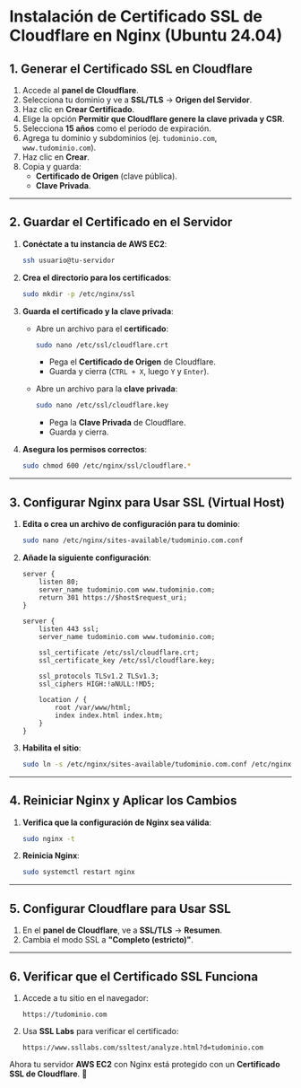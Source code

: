 # Instalación de Certificado SSL de Cloudflare en Nginx (Ubuntu 24.04)

## 1. Generar el Certificado SSL en Cloudflare

1. Accede al **panel de Cloudflare**.
2. Selecciona tu dominio y ve a **SSL/TLS** → **Origen del Servidor**.
3. Haz clic en **Crear Certificado**.
4. Elige la opción **Permitir que Cloudflare genere la clave privada y CSR**.
5. Selecciona **15 años** como el período de expiración.
6. Agrega tu dominio y subdominios (ej. `tudominio.com`, `www.tudominio.com`).
7. Haz clic en **Crear**.
8. Copia y guarda:
   - **Certificado de Origen** (clave pública).
   - **Clave Privada**.

---

## 2. Guardar el Certificado en el Servidor

1. **Conéctate a tu instancia de AWS EC2**:
   ```bash
   ssh usuario@tu-servidor
   ```

2. **Crea el directorio para los certificados**:
   ```bash
   sudo mkdir -p /etc/nginx/ssl
   ```

3. **Guarda el certificado y la clave privada**:
   - Abre un archivo para el **certificado**:
     ```bash
     sudo nano /etc/ssl/cloudflare.crt
     ```
     - Pega el **Certificado de Origen** de Cloudflare.
     - Guarda y cierra (`CTRL + X`, luego `Y` y `Enter`).

   - Abre un archivo para la **clave privada**:
     ```bash
     sudo nano /etc/ssl/cloudflare.key
     ```
     - Pega la **Clave Privada** de Cloudflare.
     - Guarda y cierra.

4. **Asegura los permisos correctos**:
   ```bash
   sudo chmod 600 /etc/nginx/ssl/cloudflare.*
   ```

---

## 3. Configurar Nginx para Usar SSL (Virtual Host)

1. **Edita o crea un archivo de configuración para tu dominio**:
   ```bash
   sudo nano /etc/nginx/sites-available/tudominio.com.conf
   ```

2. **Añade la siguiente configuración**:

   ```nginx
   server {
       listen 80;
       server_name tudominio.com www.tudominio.com;
       return 301 https://$host$request_uri;
   }

   server {
       listen 443 ssl;
       server_name tudominio.com www.tudominio.com;

       ssl_certificate /etc/ssl/cloudflare.crt;
       ssl_certificate_key /etc/ssl/cloudflare.key;

       ssl_protocols TLSv1.2 TLSv1.3;
       ssl_ciphers HIGH:!aNULL:!MD5;

       location / {
           root /var/www/html;
           index index.html index.htm;
       }
   }
   ```

3. **Habilita el sitio**:
   ```bash
   sudo ln -s /etc/nginx/sites-available/tudominio.com.conf /etc/nginx/sites-enabled/
   ```

---

## 4. Reiniciar Nginx y Aplicar los Cambios

1. **Verifica que la configuración de Nginx sea válida**:
   ```bash
   sudo nginx -t
   ```

2. **Reinicia Nginx**:
   ```bash
   sudo systemctl restart nginx
   ```

---

## 5. Configurar Cloudflare para Usar SSL

1. En el **panel de Cloudflare**, ve a **SSL/TLS** → **Resumen**.
2. Cambia el modo SSL a **"Completo (estricto)"**.

---

## 6. Verificar que el Certificado SSL Funciona

1. Accede a tu sitio en el navegador:
   ```
   https://tudominio.com
   ```
2. Usa **SSL Labs** para verificar el certificado:
   ```
   https://www.ssllabs.com/ssltest/analyze.html?d=tudominio.com
   ```

Ahora tu servidor **AWS EC2** con Nginx está protegido con un **Certificado SSL de Cloudflare**. 🚀

